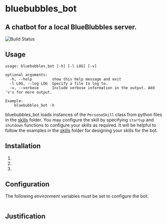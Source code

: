 # bluebubbles_bot

## A chatbot for a local BlueBlubbles server.

![Build Status](https://jenkins.cronocide.net/job/git.cronocide.net/job/bluebubbles-bot/job/master/badge/icon?subject=Jenkins%20Build)

## Usage

```
usage: bluebubbles_bot [-h] [-l LOG] [-v]

optional arguments:
  -h, --help         show this help message and exit
  -l LOG, --log LOG  Specify a file to log to.
  -v, --verbose      Include verbose information in the output. Add 'v's for more output.

Example:
	bluebubbles_bot -h
```

bluebubbles_bot loads instances of the `PersonaSkill` class from python files in the [skills](/skills) folder.
You may configure the skill by specifying `startup` and `shutdown` functions to configure your skills as required.
It will be helpful to follow the examples in the [skills](/skills) folder for designing your skills for the bot.

## Installation

1. 
2. 
3. 

## Configuration

The following environment variables must be set to configure the bot:

```

```

## Justification

